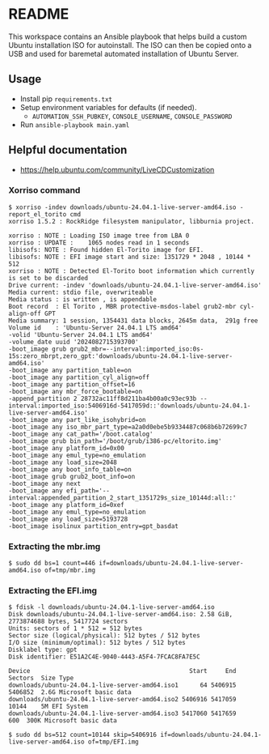 # README
This workspace contains an Ansible playbook that helps build a custom Ubuntu installation ISO for autoinstall.  The ISO can then be copied onto a USB and used for baremetal automated installation of Ubuntu Server.

## Usage
- Install pip `requirements.txt`
- Setup environment variables for defaults (if needed).
  - `AUTOMATION_SSH_PUBKEY`, `CONSOLE_USERNAME`, `CONSOLE_PASSWORD`
- Run `ansible-playbook main.yaml`

## Helpful documentation
- <https://help.ubuntu.com/community/LiveCDCustomization>

### Xorriso command
```
$ xorriso -indev downloads/ubuntu-24.04.1-live-server-amd64.iso -report_el_torito cmd
xorriso 1.5.2 : RockRidge filesystem manipulator, libburnia project.

xorriso : NOTE : Loading ISO image tree from LBA 0
xorriso : UPDATE :    1065 nodes read in 1 seconds
libisofs: NOTE : Found hidden El-Torito image for EFI.
libisofs: NOTE : EFI image start and size: 1351729 * 2048 , 10144 * 512
xorriso : NOTE : Detected El-Torito boot information which currently is set to be discarded
Drive current: -indev 'downloads/ubuntu-24.04.1-live-server-amd64.iso'
Media current: stdio file, overwriteable
Media status : is written , is appendable
Boot record  : El Torito , MBR protective-msdos-label grub2-mbr cyl-align-off GPT
Media summary: 1 session, 1354431 data blocks, 2645m data,  291g free
Volume id    : 'Ubuntu-Server 24.04.1 LTS amd64'
-volid 'Ubuntu-Server 24.04.1 LTS amd64'
-volume_date uuid '2024082715393700'
-boot_image grub grub2_mbr=--interval:imported_iso:0s-15s:zero_mbrpt,zero_gpt:'downloads/ubuntu-24.04.1-live-server-amd64.iso'
-boot_image any partition_table=on
-boot_image any partition_cyl_align=off
-boot_image any partition_offset=16
-boot_image any mbr_force_bootable=on
-append_partition 2 28732ac11ff8d211ba4b00a0c93ec93b --interval:imported_iso:5406916d-5417059d::'downloads/ubuntu-24.04.1-live-server-amd64.iso'
-boot_image any part_like_isohybrid=on
-boot_image any iso_mbr_part_type=a2a0d0ebe5b9334487c068b6b72699c7
-boot_image any cat_path='/boot.catalog'
-boot_image grub bin_path='/boot/grub/i386-pc/eltorito.img'
-boot_image any platform_id=0x00
-boot_image any emul_type=no_emulation
-boot_image any load_size=2048
-boot_image any boot_info_table=on
-boot_image grub grub2_boot_info=on
-boot_image any next
-boot_image any efi_path='--interval:appended_partition_2_start_1351729s_size_10144d:all::'
-boot_image any platform_id=0xef
-boot_image any emul_type=no_emulation
-boot_image any load_size=5193728
-boot_image isolinux partition_entry=gpt_basdat
```

### Extracting the mbr.img
```
$ sudo dd bs=1 count=446 if=downloads/ubuntu-24.04.1-live-server-amd64.iso of=tmp/mbr.img
```

### Extracting the EFI.img
```
$ fdisk -l downloads/ubuntu-24.04.1-live-server-amd64.iso 
Disk downloads/ubuntu-24.04.1-live-server-amd64.iso: 2.58 GiB, 2773874688 bytes, 5417724 sectors
Units: sectors of 1 * 512 = 512 bytes
Sector size (logical/physical): 512 bytes / 512 bytes
I/O size (minimum/optimal): 512 bytes / 512 bytes
Disklabel type: gpt
Disk identifier: E51A2C4E-9040-4443-A5F4-7FCAC8FA7E5C

Device                                            Start     End Sectors  Size Type
downloads/ubuntu-24.04.1-live-server-amd64.iso1      64 5406915 5406852  2.6G Microsoft basic data
downloads/ubuntu-24.04.1-live-server-amd64.iso2 5406916 5417059   10144    5M EFI System
downloads/ubuntu-24.04.1-live-server-amd64.iso3 5417060 5417659     600  300K Microsoft basic data

$ sudo dd bs=512 count=10144 skip=5406916 if=downloads/ubuntu-24.04.1-live-server-amd64.iso of=tmp/EFI.img
```